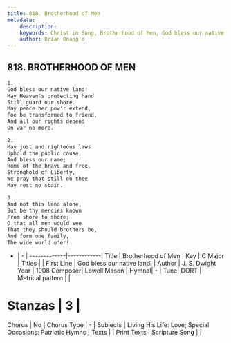 ```yaml
---
title: 818. Brotherhood of Men
metadata:
    description: 
    keywords: Christ in Song, Brotherhood of Men, God bless our native land!, 
    author: Brian Onang'o
---
```



## 818. BROTHERHOOD OF MEN

```txt
1.
God bless our native land!
May Heaven's protecting hand
Still guard our shore.
May peace her pow'r extend,
Foe be transformed to friend,
And all our rights depend
On war no more.

2.
May just and righteous laws
Uphold the public cause,
And bless our name;
Home of the brave and free,
Stronghold of Liberty,
We pray that still on thee
May rest no stain.

3.
And not this land alone,
But be thy mercies known
From shore to shore;
O that all men would see
That they should brothers be,
And form one family,
The wide world o'er!

```

- |   -  |
-------------|------------|
Title | Brotherhood of Men |
Key | C Major |
Titles |  |
First Line | God bless our native land! |
Author | J. S. Dwight
Year | 1908
Composer| Lowell Mason |
Hymnal|  - |
Tune| DORT |
Metrical pattern | |
# Stanzas | 3 |
Chorus | No |
Chorus Type | - |
Subjects | Living His Life: Love; Special Occasions: Patriotic Hymns |
Texts |  |
Print Texts | 
Scripture Song |  |
  
